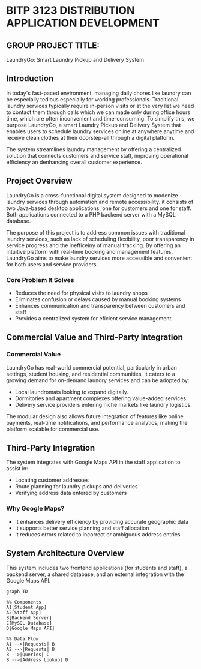 # BITP 3123 DISTRIBUTION APPLICATION DEVELOPMENT
## GROUP PROJECT TITLE: 
LaundryGo: Smart Laundry Pickup and Delivery System
## Introduction
In today's fast-paced environment, managing daily chores like laundry can be especially tedious especially for working professionals. Traditional laundry services typically require in-person visits or at the very list we need to contact them through calls which we can made only during office hours time, which are often inconvenient and time-consuming. To simplify this, we purpose LaundryGo, a smart Laundry Pickup and Delivery System that enables users to schedule laundry services online at anywhere anytime and receive clean clothes at their doorstep-all through a digital platform.

The system streamlines laundry management by offering a centralized solution that connects customers and service staff, improving operational efficiency an denhancing overall customer experience.

## Project Overview
LaundryGo is a cross-functional digital system designed to modenize laundry services through automation and remote accessibility. it consists of two Java-based desktop applications, one for customers and one for staff. Both applications connected to a PHP backend server with a MySQL database.

The purpose of this project is to address common issues with traditional laundry services, such as lack of scheduling flexibility, poor transparency in service progress and the inefficeiny of manual tracking. By offering an intuitive platform with real-time booking and management features, LaundryGo aims to make laundry services more accessible and convenient for both users and service providers.

### Core Problem It Solves
* Reduces the need for physical visits to laundry shops
* Eliminates confusion or delays caused by manual booking systems
* Enhances communication and transparency between customers and staff
* Provides a centralized system for eficient service management

## Commercial Value and Third-Party Integration
### Commercial Value
LaundryGo has real-world commercial potential, particularly in urban settings, student housing, and residential communities. It caters to a growing demand for on-demand laundry services and can be adopted by:

* Local laundromats looking to expand digitally.
* Dormitories and apartment complexes offering value-added services.
* Delivery service providers entering niche markets like laundry logistics.

The modular design also allows future integration of features like online payments, real-time notifications, and performance analytics, making the platform scalable for commercial use.

## Third-Party Integration
The system integrates with Google Maps API in the staff application to assist in:
* Locating customer addresses
* Route planning for laundry pickups and deliveries
* Verifying address data entered by customers

### Why Google Maps?
* It enhances delivery efficiency by providing accurate geographic data
* It supports better service planning and staff allocation
* It reduces errors related to incorrect or ambiguous address entries

## System Architecture Overview

This system includes two frontend applications (for students and staff), a backend server, a shared database, and an external integration with the Google Maps API.

```mermaid
graph TD

%% Components
A1[Student App] 
A2[Staff App]
B[Backend Server]
C[MySQL Database]
D[Google Maps API]

%% Data Flow
A1 -->|Requests| B
A2 -->|Requests| B
B -->|Queries| C
B -->|Address Lookup| D
```

